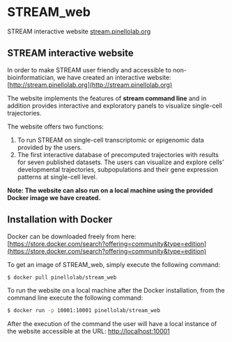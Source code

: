 # STREAM_web
STREAM interactive website [stream.pinellolab.org](http://stream.pinellolab.org/)


STREAM interactive website
--------------------------

In order to make STREAM user friendly and accessible to non-bioinformatician, we have created an interactive website: [http://stream.pinellolab.org](http://stream.pinellolab.org) 

The website implements the features of **stream command line** and in addition provides interactive and exploratory panels to visualize single-cell trajectories.  

The website offers two functions: 

1) To run STREAM on single-cell transcriptomic or epigenomic data provided by the users.  
2) The first interactive database of precomputed trajectories with results for seven published datasets. The users can visualize and explore cells’ developmental trajectories, subpopulations and their gene expression patterns at single-cell level. 

**Note: The website can also run on a local machine using the provided Docker image we have created.** 


Installation with Docker
------------------------

Docker can be downloaded freely from here: [https://store.docker.com/search?offering=community&type=edition](https://store.docker.com/search?offering=community&type=edition)

To get an image of STREAM_web, simply execute the following command:

```sh
$ docker pull pinellolab/stream_web
```

To run the website on a local machine after the Docker installation, from the command line execute the following command:
```sh
$ docker run -p 10001:10001 pinellolab/stream_web
```

After the execution of the command the user will have a local instance of the website accessible at the URL: 
[http://localhost:10001](http://localhost:10001)